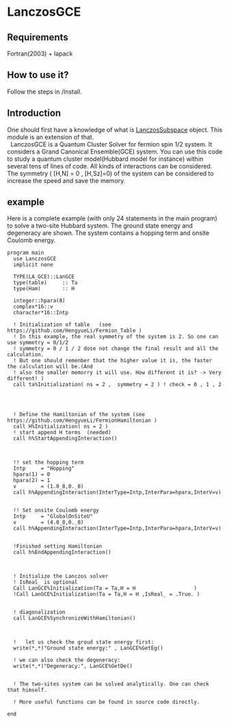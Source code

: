 # LanczosGCE
## Requirements
Fortran(2003) + lapack
## How to use it?
Follow the steps in /Install.
## Introduction
One should first have a knowledge of what is [LanczosSubspace](https://github.com/HengyueLi/LanczosSubspace) object. This module is an extension of that. </br>&nbsp;
LanczosGCE is a Quantum Cluster Solver for fermion spin 1/2 system. It considers a Grand Canonical Ensemble(GCE) system. You can use this code to study a quantum cluster model(Hubbard model for instance) within several tens of lines of code. All kinds of interactions can be considered. The symmetry (  [H,N] = 0 , [H,S</sub>z</sub>]=0) of the system can be considered to increase the speed and save the memory.

## example
Here is a complete example (with only 24 statements in the main program) to solve a two-site Hubbard system. The ground state energy and degeneracy are shown. The system contains a hopping term and onsite Coulomb energy.


    program main
      use LanczosGCE
      implicit none

      TYPE(LA_GCE)::LanGCE
      type(table)     :: Ta
      type(Ham)       :: H

      integer::hpara(8)
      complex*16::v
      character*16::Intp

      ! Initialization of table   (see https://github.com/HengyueLi/Fermion_Table )
      ! In this example, the real symmetry of the system is 2. So one can use symmetry = 0/1/2
      ! symmetry = 0 / 1 / 2 dose not change the final result and all the calculation.
      ! But one should remenber that the higher value it is, the faster the calculation will be.(And
      ! also the smaller memorry it will use. How different it is? -> Very different! )
      call ta%Initialization( ns = 2 ,  symmetry = 2 ) ! check = 0 , 1 , 2




      ! Define the Hamiltonian of the system (see https://github.com/HengyueLi/FermionHamiltonian )
      call H%Initialization( ns = 2 )
      ! start append H terms  (needed)
      call h%StartAppendingInteraction()



      !! set the hopping term
      Intp     = "Hopping"
      hpara(1) = 0
      hpara(2) = 1
      v        = (1.0_8,0._8)
      call h%AppendingInteraction(InterType=Intp,InterPara=hpara,InterV=v)


      !! Set onsite Coulomb energy
      Intp     = "GlobalOnSiteU"
      v        = (4.0_8,0._8)
      call h%AppendingInteraction(InterType=Intp,InterPara=hpara,InterV=v)


      !Finished setting Hamiltonian
      call h%EndAppendingInteraction()



      ! Initialize the Lanczos solver
      ! IsReal_ is optional
      Call LanGCE%Initialization(Ta = Ta,H = H                   )
      !Call LanGCE%Initialization(Ta = Ta,H = H ,IsReal_ = .True. )


      ! diagonalization
      call LanGCE%SynchronizeWithHamiltonian()



      !   let us check the groud state energy first:
      write(*,*)"Ground state energy:" , LanGCE%GetEg()

      ! we can also check the degeneracy:
      write(*,*)"Degeneracy:", LanGCE%GetDe()


      ! The two-sites system can be solved analytically. One can check that himself.

      ! More useful functions can be found in source code directly.

    end
